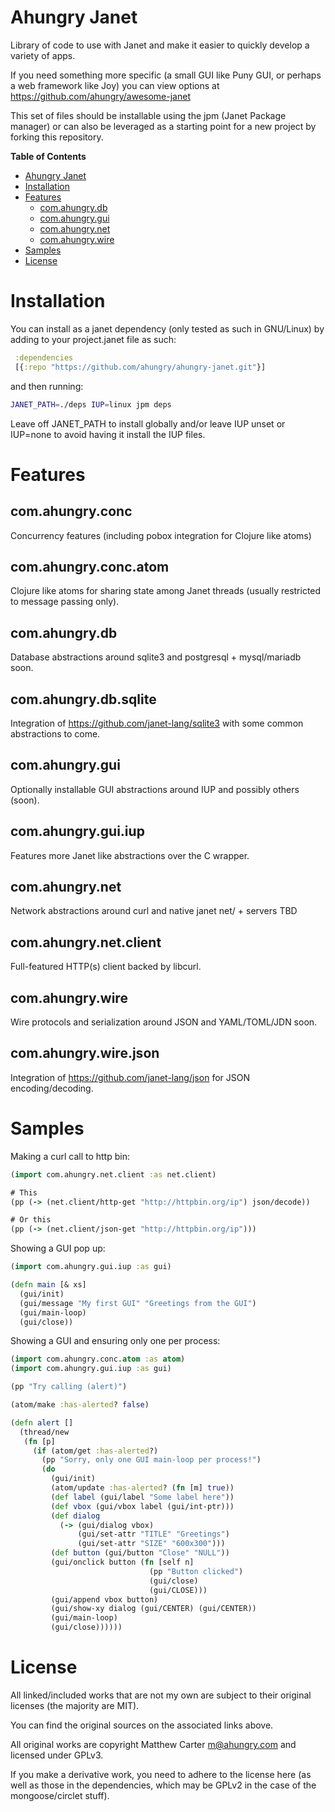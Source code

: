 # Ahungry Janet

Library of code to use with Janet and make it easier to quickly
develop a variety of apps.

If you need something more specific (a small GUI like Puny GUI, or
perhaps a web framework like Joy) you can view options at
https://github.com/ahungry/awesome-janet

This set of files should be installable using the jpm (Janet Package
manager) or can also be leveraged as a starting point for a new
project by forking this repository.

<!-- markdown-toc start - Don't edit this section. Run M-x markdown-toc-refresh-toc -->
**Table of Contents**

- [Ahungry Janet](#ahungry-janet)
- [Installation](#installation)
- [Features](#features)
    - [com.ahungry.db](#comahungrydb)
    - [com.ahungry.gui](#comahungrygui)
    - [com.ahungry.net](#comahungrynet)
    - [com.ahungry.wire](#comahungrywire)
- [Samples](#samples)
- [License](#license)

<!-- markdown-toc end -->

# Installation

You can install as a janet dependency (only tested as such in
GNU/Linux) by adding to your project.janet file as such:

```clojure
 :dependencies
 [{:repo "https://github.com/ahungry/ahungry-janet.git"}]

```

and then running:

```sh
JANET_PATH=./deps IUP=linux jpm deps
```

Leave off JANET_PATH to install globally and/or leave IUP unset or
IUP=none to avoid having it install the IUP files.

# Features

## com.ahungry.conc

Concurrency features (including pobox integration for Clojure like atoms)

## com.ahungry.conc.atom

Clojure like atoms for sharing state among Janet threads (usually
restricted to message passing only).

## com.ahungry.db

Database abstractions around sqlite3 and postgresql + mysql/mariadb soon.

## com.ahungry.db.sqlite

Integration of https://github.com/janet-lang/sqlite3 with some common
abstractions to come.

## com.ahungry.gui

Optionally installable GUI abstractions around IUP and possibly others (soon).

## com.ahungry.gui.iup

Features more Janet like abstractions over the C wrapper.

## com.ahungry.net

Network abstractions around curl and native janet net/ + servers TBD

## com.ahungry.net.client

Full-featured HTTP(s) client backed by libcurl.

## com.ahungry.wire

Wire protocols and serialization around JSON and YAML/TOML/JDN soon.

## com.ahungry.wire.json

Integration of https://github.com/janet-lang/json for JSON encoding/decoding.

# Samples

Making a curl call to http bin:

```clojure
(import com.ahungry.net.client :as net.client)

# This
(pp (-> (net.client/http-get "http://httpbin.org/ip") json/decode))

# Or this
(pp (-> (net.client/json-get "http://httpbin.org/ip")))
```

Showing a GUI pop up:

```clojure
(import com.ahungry.gui.iup :as gui)

(defn main [& xs]
  (gui/init)
  (gui/message "My first GUI" "Greetings from the GUI")
  (gui/main-loop)
  (gui/close))

```

Showing a GUI and ensuring only one per process:
```clojure
(import com.ahungry.conc.atom :as atom)
(import com.ahungry.gui.iup :as gui)

(pp "Try calling (alert)")

(atom/make :has-alerted? false)

(defn alert []
  (thread/new
   (fn [p]
     (if (atom/get :has-alerted?)
       (pp "Sorry, only one GUI main-loop per process!")
       (do
         (gui/init)
         (atom/update :has-alerted? (fn [m] true))
         (def label (gui/label "Some label here"))
         (def vbox (gui/vbox label (gui/int-ptr)))
         (def dialog
           (-> (gui/dialog vbox)
               (gui/set-attr "TITLE" "Greetings")
               (gui/set-attr "SIZE" "600x300")))
         (def button (gui/button "Close" "NULL"))
         (gui/onclick button (fn [self n]
                               (pp "Button clicked")
                               (gui/close)
                               (gui/CLOSE)))
         (gui/append vbox button)
         (gui/show-xy dialog (gui/CENTER) (gui/CENTER))
         (gui/main-loop)
         (gui/close))))))

```

# License

All linked/included works that are not my own are subject to their
original licenses (the majority are MIT).

You can find the original sources on the associated links above.

All original works are copyright Matthew Carter <m@ahungry.com> and
licensed under GPLv3.

If you make a derivative work, you need to adhere to the license here
(as well as those in the dependencies, which may be GPLv2 in the case
of the mongoose/circlet stuff).
